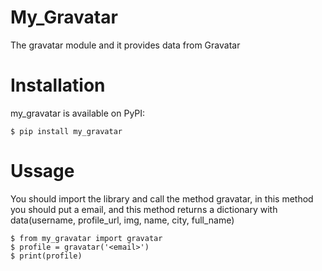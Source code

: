 # My_Gravatar

The gravatar module and it provides data from Gravatar

# Installation
my_gravatar is available on PyPI:

    $ pip install my_gravatar

# Ussage
You should import the library and call the method gravatar, in this method you should put a email, and this method returns a dictionary with data(username, profile_url, img, name, city, full_name) 

    $ from my_gravatar import gravatar
    $ profile = gravatar('<email>')
    $ print(profile)

